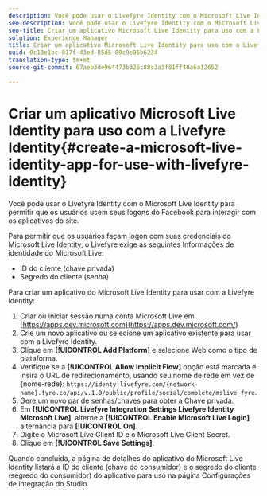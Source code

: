 ```yaml
---
description: Você pode usar o Livefyre Identity com o Microsoft Live Identity para permitir que os usuários usem seus logons do Facebook para interagir com os aplicativos do site.
seo-description: Você pode usar o Livefyre Identity com o Microsoft Live Identity para permitir que os usuários usem seus logons do Facebook para interagir com os aplicativos do site.
seo-title: Criar um aplicativo Microsoft Live Identity para uso com a Livefyre Identity
solution: Experience Manager
title: Criar um aplicativo Microsoft Live Identity para uso com a Livefyre Identity
uuid: 0c13e1bc-817f-43ed-85d5-09c9e95b6234
translation-type: tm+mt
source-git-commit: 67aeb3de964473b326c88c3a3f81ff48a6a12652

---
```



# Criar um aplicativo Microsoft Live Identity para uso com a Livefyre Identity{#create-a-microsoft-live-identity-app-for-use-with-livefyre-identity}

Você pode usar o Livefyre Identity com o Microsoft Live Identity para permitir que os usuários usem seus logons do Facebook para interagir com os aplicativos do site.

Para permitir que os usuários façam logon com suas credenciais do Microsoft Live Identity, o Livefyre exige as seguintes Informações de identidade do Microsoft Live:

* ID do cliente (chave privada)
* Segredo do cliente (senha)

Para criar um aplicativo do Microsoft Live Identity para usar com a Livefyre Identity:

1. Criar ou iniciar sessão numa conta Microsoft Live em [https://apps.dev.microsoft.com](https://apps.dev.microsoft.com/)
1. Crie um novo aplicativo ou selecione um aplicativo existente para usar com a Livefyre Identity.
1. Clique em **[!UICONTROL Add Platform]** e selecione Web como o tipo de plataforma.
1. Verifique se a **[!UICONTROL Allow Implicit Flow]** opção está marcada e insira o URL de redirecionamento, usando seu nome de rede em vez de {nome-rede}: `https://identy.livefyre.com/{network-name}.fyre.co/api/v.1.0/public/profile/social/complete/mslive_fyre`.
1. Gere um novo par de senhas/chaves para obter a Chave privada.
1. Em **[!UICONTROL Livefyre Integration Settings Livefyre Identity Microsoft Live]**, alterne a **[!UICONTROL Enable Microsoft Live Login]** alternância para **[!UICONTROL On]**.
1. Digite o Microsoft Live Client ID e o Microsoft Live Client Secret.
1. Clique em **[!UICONTROL Save Settings]**.

Quando concluída, a página de detalhes do aplicativo do Microsoft Live Identity listará a ID do cliente (chave do consumidor) e o segredo do cliente (segredo do consumidor) do aplicativo para uso na página Configurações de integração do Studio.
